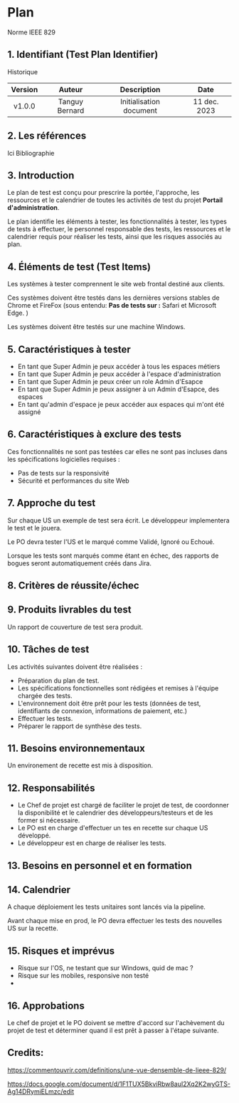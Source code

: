 # Plan

Norme IEEE 829

## 1. Identifiant (Test Plan Identifier)

Historique

|Version            | Auteur          | Description              | Date         |
|:-----------------:|:---------------:|:-----------------------:|:-------------:|
| v1.0.0            |  Tanguy Bernard |  Initialisation document | 11 dec. 2023 |


## 2. Les références

Ici Bibliographie

## 3. Introduction

Le plan de test est conçu pour prescrire la portée, l'approche, les ressources et le calendrier de toutes les activités de test du projet __Portail d'administration__.

Le plan identifie les éléments à tester, les fonctionnalités à tester, les types de tests à effectuer, le personnel responsable des tests, les ressources et le calendrier requis pour réaliser les tests, ainsi que les risques associés au plan.

## 4. Éléments de test (Test Items)

Les systèmes à tester comprennent le site web frontal destiné aux clients.

Ces systèmes doivent être testés dans les dernières versions stables de Chrome et FireFox (sous entendu: __Pas de tests sur :__ Safari et Microsoft Edge. )

Les systèmes doivent être testés sur une machine Windows.

## 5. Caractéristiques à tester

- En tant que Super Admin je peux accéder à tous les espaces métiers
- En tant que Super Admin je peux accéder à l'espace d'administration
- En tant que Super Admin je peux créer un role Admin d'Esapce
- En tant que Super Admin je peux assigner à un Admin d'Esapce, des espaces
- En tant qu'admin d'espace je peux accéder aux espaces qui m'ont été assigné


## 6. Caractéristiques à exclure des tests

Ces fonctionnalités ne sont pas testées car elles ne sont pas incluses dans les spécifications logicielles requises :

- Pas de tests sur la responsivité
- Sécurité et performances du site Web


## 7. Approche du test

Sur chaque US un exemple de test sera écrit. Le développeur implementera le test et le jouera.

Le PO devra tester l'US et le marqué comme Validé, Ignoré ou Echoué.

Lorsque les tests sont marqués comme étant en échec, des rapports de bogues seront automatiquement créés dans Jira.

## 8. Critères de réussite/échec


## 9. Produits livrables du test

Un rapport de couverture de test sera produit.

## 10. Tâches de test

Les activités suivantes doivent être réalisées :
- Préparation du plan de test.
- Les spécifications fonctionnelles sont rédigées et remises à l'équipe chargée des tests.
- L'environnement doit être prêt pour les tests (données de test, identifiants de connexion, informations de paiement, etc.)
- Effectuer les tests.
- Préparer le rapport de synthèse des tests.

## 11. Besoins environnementaux

Un environement de recette est mis à disposition.

## 12. Responsabilités

- Le Chef de projet est chargé de faciliter le projet de test, de coordonner la disponibilité et le calendrier des développeurs/testeurs et de les former si nécessaire.
- Le PO est en charge d'effectuer un tes en recette sur chaque US développé.
- Le développeur est en charge de réaliser les tests.

## 13. Besoins en personnel et en formation


## 14. Calendrier

A chaque déploiement les tests unitaires sont lancés via la pipeline.

Avant chaque mise en prod, le PO devra effectuer les tests des nouvelles US sur la recette.

## 15. Risques et imprévus

- Risque sur l'OS, ne testant que sur Windows, quid de mac ?
- Risque sur les mobiles, responsive non testé
- 


## 16. Approbations

Le chef de projet et le PO doivent se mettre  d'accord sur l'achèvement du projet de test et déterminer quand il est prêt à passer à l'étape suivante.


## Credits:

https://commentouvrir.com/definitions/une-vue-densemble-de-lieee-829/

https://docs.google.com/document/d/1F1TUX5BkviRbw8auI2Xq2K2wyGTS-Ag14DRymiELmzc/edit
